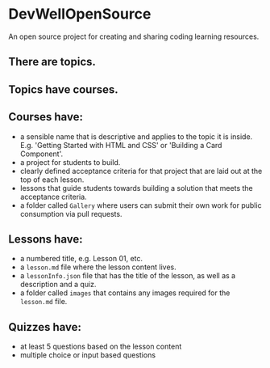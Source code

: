 # DevWellOpenSource
An open source project for creating and sharing coding learning resources.

## There are topics.
## Topics have courses.
## Courses have:
- a sensible name that is descriptive and applies to the topic it is inside. E.g. 'Getting Started with HTML and CSS' or 'Building a Card Component'.
- a project for students to build.
- clearly defined acceptance criteria for that project that are laid out at the top of each lesson.
- lessons that guide students towards building a solution that meets the acceptance criteria.
- a folder called `Gallery` where users can submit their own work for public consumption via pull requests.

## Lessons have:
- a numbered title, e.g. Lesson 01, etc.
- a `lesson.md` file where the lesson content lives.
- a `lessonInfo.json` file that has the title of the lesson, as well as a description and a quiz.
- a folder called `images` that contains any images required for the `lesson.md` file.

## Quizzes have:
- at least 5 questions based on the lesson content
- multiple choice or input based questions